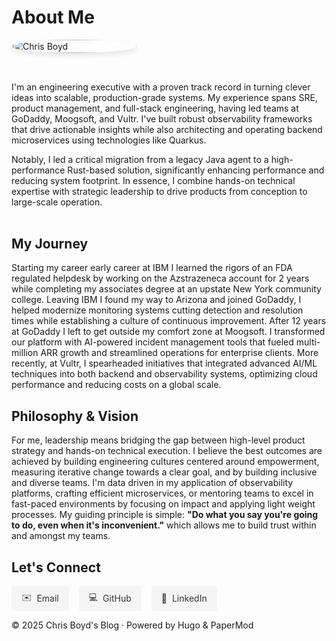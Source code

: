 # About Me

<div class="about-container" style="display: flex; flex-wrap: wrap; align-items: flex-start; gap: 2rem; margin-bottom: 2rem;">
  <div class="about-image" style="flex: 0 0 200px;">
    <img src="/images/photo-037.jpg" alt="Chris Boyd" style="width: 100%; border-radius: 50%; box-shadow: 0 4px 8px rgba(0,0,0,0.1);">
  </div>
  <div class="about-text" style="flex: 1; min-width: 300px;">
    <p>I'm an engineering executive with a proven track record in turning clever ideas into scalable, production-grade systems. My experience spans SRE, product management, and full-stack engineering, having led teams at GoDaddy, Moogsoft, and Vultr. I've built robust observability frameworks that drive actionable insights while also architecting and operating backend microservices using technologies like Quarkus.</p>
    <p>Notably, I led a critical migration from a legacy Java agent to a high-performance Rust-based solution, significantly enhancing performance and reducing system footprint. In essence, I combine hands-on technical expertise with strategic leadership to drive products from conception to large-scale operation.</p>
  </div>
</div>

## My Journey

Starting my career early career at IBM I learned the rigors of an FDA regulated helpdesk by working on the Azstrazeneca account for 2 years while completing my associates degree at an upstate New York community college. Leaving IBM I found my way to Arizona and joined GoDaddy, I helped modernize monitoring systems cutting detection and resolution times while establishing a culture of continuous improvement. After 12 years at GoDaddy I left to get outside my comfort zone at Moogsoft. I transformed our platform with AI-powered incident management tools that fueled multi-million ARR growth and streamlined operations for enterprise clients. More recently, at Vultr, I spearheaded initiatives that integrated advanced AI/ML techniques into both backend and observability systems, optimizing cloud performance and reducing costs on a global scale.

## Philosophy & Vision

For me, leadership means bridging the gap between high-level product strategy and hands-on technical execution. I believe the best outcomes are achieved by building engineering cultures centered around empowerment, measuring iterative change towards a clear goal, and by building inclusive and diverse teams. I'm data driven in my application of observability platforms, crafting efficient microservices, or mentoring teams to excel in fast-paced environments by focusing on impact and applying light weight processes. My guiding principle is simple: **"Do what you say you're going to do, even when it's inconvenient."** which allows me to build trust within and amongst my teams. 

## Let's Connect

<div class="connect-container" style="display: flex; flex-wrap: wrap; gap: 1rem; margin-top: 1rem;">
  <a href="mailto:chrisboyd@gmail.com" class="connect-button" style="display: inline-flex; align-items: center; padding: 0.5rem 1rem; background-color: #f5f5f5; border-radius: 4px; text-decoration: none; color: #333; transition: all 0.3s ease;" aria-label="Email">
    <span style="margin-right: 0.5rem;">✉️</span> Email
  </a>
  <a href="https://github.com/kojikeneda" class="connect-button" style="display: inline-flex; align-items: center; padding: 0.5rem 1rem; background-color: #f5f5f5; border-radius: 4px; text-decoration: none; color: #333; transition: all 0.3s ease;" aria-label="GitHub">
    <span style="margin-right: 0.5rem;">💻</span> GitHub
  </a>
  <a href="https://www.linkedin.com/in/chris-boyd-365b2220/" class="connect-button" style="display: inline-flex; align-items: center; padding: 0.5rem 1rem; background-color: #f5f5f5; border-radius: 4px; text-decoration: none; color: #333; transition: all 0.3s ease;" aria-label="LinkedIn">
    <span style="margin-right: 0.5rem;">🔗</span> LinkedIn
  </a>
</div>

<style>
  .connect-button:hover {
    background-color: #e0e0e0;
    transform: translateY(-2px);
  }
  
  @media (max-width: 768px) {
    .about-container {
      flex-direction: column;
      align-items: center;
      text-align: center;
    }
    
    .about-image {
      margin-bottom: 1.5rem;
    }
  }
</style>

© 2025 Chris Boyd's Blog · Powered by Hugo & PaperMod